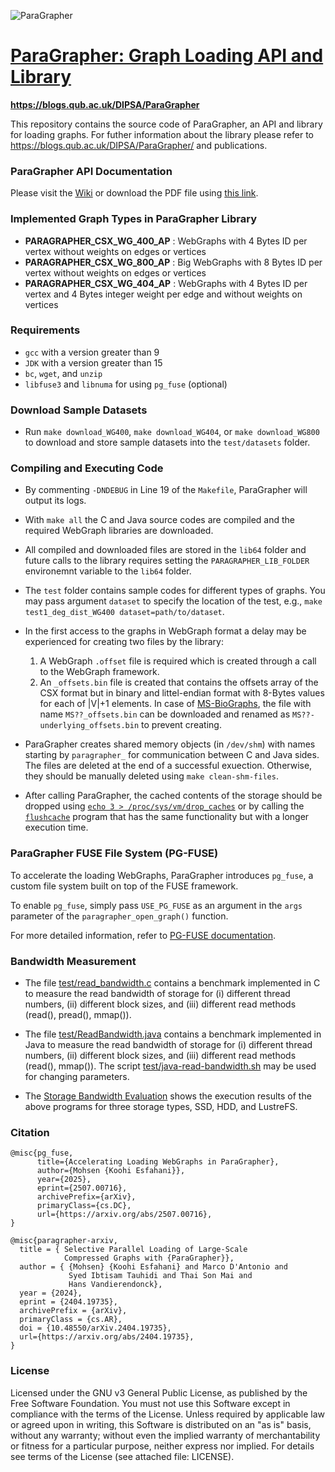 ![ParaGrapher](doc/images/poplar.jpg)

# [ParaGrapher: Graph Loading API and Library](https://blogs.qub.ac.uk/DIPSA/ParaGrapher/)

**https://blogs.qub.ac.uk/DIPSA/ParaGrapher**

This repository contains the source code of ParaGrapher, an API and library for loading graphs.
For futher information about the library please refer to https://blogs.qub.ac.uk/DIPSA/ParaGrapher/ and publications.

### ParaGrapher API Documentation
Please visit the [Wiki](../../wiki/API-Documentation) or download the PDF file using [this link](../../raw/main/doc/api.pdf).

### Implemented Graph Types in ParaGrapher Library
 - **PARAGRAPHER_CSX_WG_400_AP** : WebGraphs with 4 Bytes ID per vertex without weights on edges or vertices
 - **PARAGRAPHER_CSX_WG_800_AP** : Big WebGraphs with 8 Bytes ID per vertex without weights on edges or vertices
 - **PARAGRAPHER_CSX_WG_404_AP** : WebGraphs with 4 Bytes ID per vertex and 4 Bytes integer weight per edge and without weights on vertices

### Requirements

- `gcc` with a version greater than 9
- `JDK` with a version greater than 15
- `bc`, `wget`, and `unzip`
- `libfuse3` and `libnuma` for using `pg_fuse` (optional)

### Download Sample Datasets
- Run `make download_WG400`, `make download_WG404`, or `make download_WG800`  
to download and store sample datasets into the `test/datasets` folder.

### Compiling and Executing Code
- By commenting `-DNDEBUG` in Line 19 of the `Makefile`, ParaGrapher will output its logs.

- With `make all` the C and Java source codes are compiled and the required WebGraph libraries are downloaded.
  
- All compiled and downloaded files are stored in the `lib64` folder and future calls to the library requires setting
the `PARAGRAPHER_LIB_FOLDER` environemnt variable to the `lib64` folder.

- The `test` folder contains sample codes for different types of graphs.
You may pass argument `dataset` to specify the location of the test, e.g., 
`make test1_deg_dist_WG400 dataset=path/to/dataset`.

- In the first access to the graphs in WebGraph format a delay may be experienced for creating two files by the library:
  1. A WebGraph `.offset` file is required which is created through a call to the WebGraph framework.
  2. An `_offsets.bin` file is created that contains the offsets array of the CSX format but in binary and 
littel-endian format with 8-Bytes values for each of |V|+1 elements.
In case of [MS-BioGraphs](https://blogs.qub.ac.uk/DIPSA/MS-BioGraphs/), the file with name `MS??_offsets.bin` can
be downloaded and renamed as `MS??-underlying_offsets.bin` to prevent creating.

- ParaGrapher creates shared memory objects (in `/dev/shm`) with names starting by `paragrapher_` for communication
between C and Java sides. The files are deleted at the end of a successful exuection.
Otherwise, they should be manually deleted using `make clean-shm-files`.

- After calling ParaGrapher, the cached contents of the storage should be dropped using 
[`echo 3 > /proc/sys/vm/drop_caches`](https://www.kernel.org/doc/Documentation/sysctl/vm.txt)
or by calling the [`flushcache`](test/flushcache.c) program that 
has the same functionality but with a longer execution time.

### ParaGrapher FUSE File System (PG-FUSE)

To accelerate the loading WebGraphs, ParaGrapher introduces `pg_fuse`, a custom file system built on top of the
FUSE framework.

To enable `pg_fuse`, simply pass `USE_PG_FUSE` as an argument in the `args` parameter of
the `paragrapher_open_graph()` function.

For more detailed information, refer to [PG-FUSE documentation](doc/pg_fuse.md).

### Bandwidth Measurement

- The file [test/read_bandwidth.c](test/read_bandwidth.c) contains a 
benchmark implemented in C to measure the read bandwidth of storage for (i) different thread numbers, (ii) different block sizes, and
(iii) different read methods (read(), pread(), mmap()).

- The file [test/ReadBandwidth.java](test/ReadBandwidth.java) contains a 
benchmark implemented in Java to measure the read bandwidth of storage for (i) different thread numbers, (ii) different block sizes, and
(iii) different read methods (read(), mmap()). The script [test/java-read-bandwidth.sh](test/java-read-bandwidth.sh) 
may  be used for changing parameters.

- The [Storage Bandwidth Evaluation](doc/storage-eval.md) shows the execution results of the above programs for three storage types, SSD, HDD, and LustreFS.

### Citation

```
@misc{pg_fuse,
      title={Accelerating Loading WebGraphs in ParaGrapher}, 
      author={Mohsen {Koohi Esfahani}},
      year={2025},
      eprint={2507.00716},
      archivePrefix={arXiv},
      primaryClass={cs.DC},
      url={https://arxiv.org/abs/2507.00716}, 
}
```

```
@misc{paragrapher-arxiv,
  title = { Selective Parallel Loading of Large-Scale 
            Compressed Graphs with {ParaGrapher}}, 
  author = { {Mohsen} {Koohi Esfahani} and Marco D'Antonio and 
             Syed Ibtisam Tauhidi and Thai Son Mai and 
             Hans Vandierendonck},
  year = {2024},
  eprint = {2404.19735},
  archivePrefix = {arXiv},
  primaryClass = {cs.AR},
  doi = {10.48550/arXiv.2404.19735},
  url={https://arxiv.org/abs/2404.19735}, 
}
```
   
### License
Licensed under the GNU v3 General Public License, as published by the Free Software Foundation. 
You must not use this Software except in compliance with the terms of the License. Unless required by applicable 
law or agreed upon in writing, this Software is distributed on an "as is" basis, without any warranty; without even 
the implied warranty of merchantability or fitness for a particular purpose, neither express nor implied. 
For details see terms of the License (see attached file: LICENSE). 


